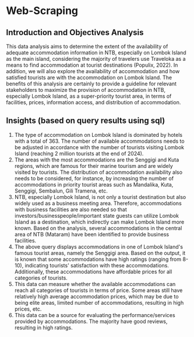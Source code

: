 # Web-Scraping


## Introduction and Objectives Analysis
This data analysis aims to determine the extent of the availability of adequate accommodation information in NTB, especially on Lombok Island as the main island, considering the majority of travelers use Traveloka as a means to find accommodation at tourist destinations (Populix, 2022). In addition, we will also explore the availability of accommodation and how satisfied tourists are with the accommodation on Lombok Island. The benefits of this analysis are certainly to provide a guideline for relevant stakeholders to maximize the provision of accommodation in NTB, especially Lombok Island, as a super-priority tourist area, in terms of facilities, prices, information access, and distribution of accommodation.

## Insights (based on query results using sql)
1. The type of accommodation on Lombok Island is dominated by hotels with a total of 363. The number of available accommodations needs to be adjusted in accordance with the number of tourists visiting Lombok Island (reaching 2 million tourists at the end of 2024).
2. The areas with the most accommodations are the Senggigi and Kuta regions, which are famous for their marine tourism and are widely visited by tourists. The distribution of accommodation availability also needs to be considered, for instance, by increasing the number of accommodations in priority tourist areas such as Mandalika, Kuta, Senggigi, Sembalun, Gili Tramena, etc.
3. NTB, especially Lombok Island, is not only a tourist destination but also widely used as a business meeting area. Therefore, accommodations with business facilities are also needed so that investors/businesspeople/important state guests can utilize Lombok Island as a destination, which indirectly can make Lombok Island more known. Based on the analysis, several accommodations in the central area of NTB (Mataram) have been identified to provide business facilities.
4. The above query displays accommodations in one of Lombok Island's famous tourist areas, namely the Senggigi area. Based on the output, it is known that some accommodations have high ratings (ranging from 8-10), indicating tourists' satisfaction with these accommodations. Additionally, these accommodations have affordable prices for all categories of tourists.
5. This data can measure whether the available accommodations can reach all categories of tourists in terms of price. Some areas still have relatively high average accommodation prices, which may be due to being elite areas, limited number of accommodations, resulting in high prices, etc.
6. This data can be a source for evaluating the performance/services provided by accommodations. The majority have good reviews, resulting in high ratings.
